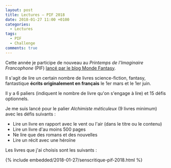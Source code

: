 ```yaml
---
layout: post
title: Lectures – PIF 2018
date: 2018-01-27 11:00 +0100
categories:
  - Lectures
tags:
  - PIF
  - Challenge
comments: true
---
```


Cette année je participe de nouveau au *Printemps de l'Imaginaire Francophone* (PIF) [lancé par le blog Monde Fantasy](http://www.monde-fantasy.com/printemps-imaginaire-francophone-2018).

Il s'agit de lire un certain nombre de livres science-fiction, fantasy, fantastique **écrits originalement en français** le 1er mars et le 1er juin.

Il y a 6 paliers (indiquent le nombre de livre qu'on s'engage à lire) et 15 défis optionnels.

Je me suis lancé pour le palier *Alchimiste méticuleux* (9 livres minimum) avec les défis suivants :

- Lire un livre en rapport avec le vent ou l'air (dans le titre ou le contenu)
- Lire un livre d'au moins 500 pages
- Ne lire que des romans et des nouvelles
- Lire un récit avec une héroïne

Les livres que j'ai choisis sont les suivants :

{% include embedded/2018-01-27/senscritique-pif-2018.html %}
